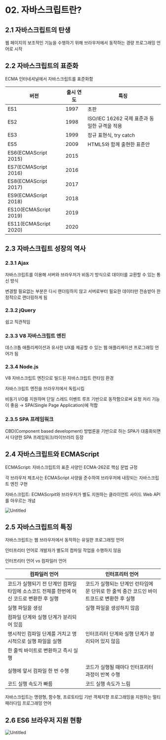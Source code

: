 # 02. 자바스크립트란?

## 2.1 자바스크립트의 탄생

웹 페이지의 보조적인 기능을 수행하기 위해 브라우저에서 동작하는 경량 프로그래밍 언어로 시작



## 2.2 자바스크립트의 표준화

ECMA 인터네셔널에서 자바스크립트를 표준화함

| 버전                  | 출시 연도 | 특징                                         |
| --------------------- | --------- | -------------------------------------------- |
| ES1                   | 1997      | 초판                                         |
| ES2                   | 1998      | ISO/IEC 16262 국제 표준과 동일한 규격을 적용 |
| ES3                   | 1999      | 정규 표현식, try catch                       |
| ES5                   | 2009      | HTML5와 함께 출현한 표준안                   |
| ES6(ECMAScript 2015)  | 2015      |                                              |
| ES7(ECMAScript 2016)  | 2016      |                                              |
| ES8(ECMAScript 2017)  | 2017      |                                              |
| ES9(ECMAScript 2018)  | 2018      |                                              |
| ES10(ECMAScript 2019) | 2019      |                                              |
| ES11(ECMAScript 2020) | 2020      |                                              |



## 2.3 자바스크립트 성장의 역사

### 2.3.1 Ajax

자바스크립트를 이용해 서버와 브라우저가 비동기 방식으로 데이터를 교환할 수 있는 통신 방식

변경할 필요없는 부분은 다시 랜더링하지 않고 서버로부터 필요한 데이터만 전송받아 한정적으로 랜더링하게 됨



### 2.3.2 jQuery

쉽고 직관적임



### 2.3.3 V8 자바스크립트 엔진

데스크톱 애플리케이션과 유사한 UX를 제공할 수 있는 웹 애플리케이션 프로그래밍 언어가 됨



### 2.3.4 Node.js

V8 자바스크립트 엔진으로 빌드된 자바스크립트 런타임 환경

자바스크립트 엔진을 브라우저에서 독립시킴

비동기 I/O를 지원하며 단일 스레드 이벤트 루프 기반으로 동작함으로써 요청 처리 기능이 좋음 → SPA(Single Page Application)에 적합



### 2.3.5 SPA 프레임워크

CBD(Component based development) 방법론을 기반으로 하는 SPA가 대중화되면서 다양한 SPA 프레임워크/라이브러리 등장



## 2.4 자바스크립트와 ECMAScript

ECMAScript: 자바스크립트의 표준 사양인 ECMA-262로 핵심 문법 규정

각 브라우저 제조사는 ECMAScript 사양을 준수하여 브라우저에 내장되는 자바스크립트 엔진 구현

자바스크립트: ECMAScrpit와 브라우저가 별도 지원하는 클라이언트 사이드 Web API를 아우르는 개념

![Untitled](https://github.com/eunhye3333/TIL/assets/77559262/79bffd36-ddc8-47bc-9384-2e2d27043d7c)



## 2.5 자바스크립트의 특징

자바스크립트는 웹 브라우저에서 동작하는 유일한 프로그래밍 언어

인터프리터 언어로 개발자가 별도의 컴파일 작업을 수행하지 않음

인터프리터 언어 vs 컴파일러 언어

| 컴파일러 언어                                                | 인터프리터 언어                                              |
| ------------------------------------------------------------ | ------------------------------------------------------------ |
| 코드가 실행되기 전 단계인 컴파일 타임에 소스코드 전체를 한번에 머신 코드로 변환한 후 실행 | 코드가 실행되는 단계인 런타임에 문 단위로 한 줄씩 중간 코드인 바이트코드로 변환한 후 실행 |
| 실행 파일을 생성                                             | 실행 파일을 생성하지 않음                                    |
| 컴파일 단계와 실행 단계가 분리되어 있음                      |                                                              |
| 명시적인 컴파일 단계를 거치고 명시적으로 실행 파일을 실행    | 인터프리터 단계와 실행 단계가 분리되어 있지 않음             |
| 한 줄씩 바이트로 변환하고 즉시 실행                          |                                                              |
| 실행에 앞서 컴파일 한 번 수행                                | 코드가 실행될 때마다 인터프리터 과정이 반복 수행             |
| 코드 실행 속도가 빠름                                        | 코드 실행 속도가 느림                                        |

자바스크립트는 명령형, 함수형, 프로토타입 기반 객체지향 프로그래밍을 지원하는 멀티 패러다임 프로그래밍 언어



## 2.6 ES6 브라우저 지원 현황

![Untitled](https://github.com/eunhye3333/TIL/assets/77559262/fb36ed16-4d71-44fb-a9cc-b2f492e3dae0)
